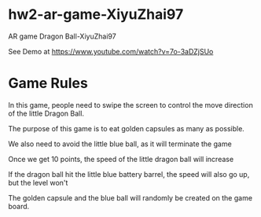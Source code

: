 # hw2-ar-game-XiyuZhai97
AR game Dragon Ball-XiyuZhai97

See Demo at https://www.youtube.com/watch?v=7o-3aDZjSUo
# Game Rules

In this game, people need to swipe the screen to control the move direction of the little Dragon Ball.

The purpose of this game is to eat golden capsules as many as possible. 

We also need to avoid the little blue ball, as it will terminate the game

Once we get 10 points, the speed of the little dragon ball will increase

If the dragon ball hit the little blue battery barrel, the speed will also go up, but the level won't

The golden capsule and the blue ball will randomly be created on the game board.
